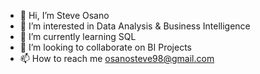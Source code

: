 - 👋 Hi, I’m Steve Osano
- 👀 I’m interested in Data Analysis & Business Intelligence
- 🌱 I’m currently learning SQL
- 💞️ I’m looking to collaborate on BI Projects
- 📫 How to reach me osanosteve98@gmail.com

<!---
OsanoSteve/OsanoSteve is a ✨ special ✨ repository because its `README.md` (this file) appears on your GitHub profile.
You can click the Preview link to take a look at your changes.
--->

